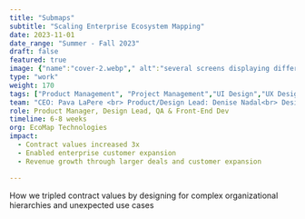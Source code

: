 ```yaml
---
title: "Submaps"
subtitle: "Scaling Enterprise Ecosystem Mapping"
date: 2023-11-01
date_range: "Summer - Fall 2023"
draft: false
featured: true
image: {"name":"cover-2.webp"," alt":"several screens displaying different submaps, and admin views of the submap feature"}
type: "work"
weight: 170
tags: ["Product Management", "Project Management","UI Design","UX Design","Web Development","No Code Development"]
team: "CEO: Pava LaPere <br> Product/Design Lead: Denise Nadal<br> Designers: Hope Chang, Marcus White<br> Engineer: Jared Gibb"
role: Product Manager, Design Lead, QA & Front-End Dev
timeline: 6-8 weeks
org: EcoMap Technologies
impact:
  - Contract values increased 3x
  - Enabled enterprise customer expansion
  - Revenue growth through larger deals and customer expansion

---
```

How we tripled contract values by designing for complex organizational hierarchies and unexpected use cases